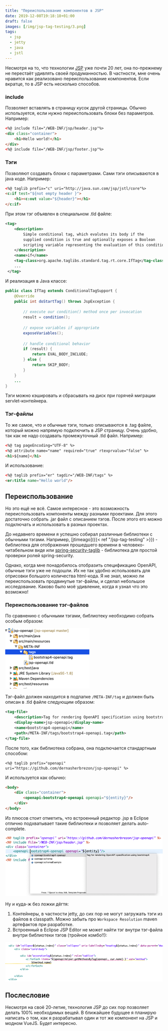 ```yaml
---
title: "Переиспользование компонентов в JSP"
date: 2019-12-08T19:18:18+01:00
draft: false
images: [/img/jsp-tag-testing/3.png]
tags:
  - jsp
  - jetty
  - java
  - jstl
---
```

Несмотря на то, что технологии [JSP](https://en.wikipedia.org/wiki/JavaServer_Pages) уже почти 20 лет, она по-прежнему не перестаёт удивлять своей продуманностью. В частности, мне очень нравится как реализовано переиспользование компонентов. Если вкратце, то в JSP есть несколько способов.

### include 

Позволяет вставлять в страницу кусок другой страницы. Обычно используется, если нужно переиспользовать блоки без параметров. Например:

```html
<%@ include file="/WEB-INF/jsp/header.jsp"%>
<div class="container">
	<h1>Hello world!</h1>
</div>
<%@ include file="/WEB-INF/jsp/footer.jsp"%>
```

### Тэги

Позволяют создавать блоки с параметрами. Сами тэги описываются в java коде. Например:

```html
<%@ taglib prefix="c" uri="http://java.sun.com/jsp/jstl/core"%>
<c:if test="${not empty header }">
	<h1><c:out value="${header}"></h1>
</c:if>
```

При этом тэг объявлен в специальном .tld файле:

```xml
<tag>
    <description>
        Simple conditional tag, which evalutes its body if the
        supplied condition is true and optionally exposes a Boolean
        scripting variable representing the evaluation of this condition
    </description>
    <name>if</name>
    <tag-class>org.apache.taglibs.standard.tag.rt.core.IfTag</tag-class>
    ...
 </tag>
```

И реализация в Java классе:

```java
public class IfTag extends ConditionalTagSupport {
    @Override
    public int doStartTag() throws JspException {

        // execute our condition() method once per invocation
        result = condition();

        // expose variables if appropriate
        exposeVariables();

        // handle conditional behavior
        if (result) {
            return EVAL_BODY_INCLUDE;
        } else {
            return SKIP_BODY;
        }
    }
    ...
}
```

Тэги можно кэшировать и сбрасывать на диск при горячей миграции servlet-контейнера. 

### Тэг-файлы

То же самое, что и обычные тэги, только описываются в .tag файле, который можно напрямую подключить в JSP страницу. Очень удобно, так как не надо создавать промежуточный .tld файл. Например:

```html
<%@ tag pageEncoding="UTF-8" %>
<%@ attribute name="name" required="true" rtexprvalue="false" %>
<h1>${name}</h1>
```

И использование:

```html
<%@ taglib prefix="er" tagdir="/WEB-INF/tags" %>
<er:title name="Hello world"/>
```

## Переиспользование

Но это ещё не всё. Самое интересное - это возможность переиспользовать компоненты между разными проектами. Для этого достаточно собрать .jar файл с описанием тэгов. После этого его можно подключать и использовать в разных проектах.

До недавнего времени я успешно собирал различные библиотеки с обычными тэгами. Например, [jtimeago]({{< ref "/jsp-tag-testing" >}}) - библиотека для отображения прошедшего времени в человеко-читабельном виде или [spring-security-taglib](https://github.com/dernasherbrezon/spring-security-taglib) - библиотека для простой проверки ролей spring-security.

Однако, когда мне понадобилось отобразить спецификацию OpenAPI, обычные тэги уже не подошли. Их не так удобно использовать для отрисовки большого количества html-кода. Я не знал, можно ли переиспользовать продвинутые тэг-файлы, и сделал небольшое исследование. Каково было моё удивление, когда я узнал что это возможно!

### Переиспользование тэг-файлов

По сравнению с обычными тэгами, библиотеку необходимо собрать особым образом:

![](/img/jsp-tagfile/1.png)

Тэг-файл должен находится в подпапке ```/META-INF/tag``` и должен быть описан в .tld файле следующим образом:

```xml
<tag-file>
	<description>Tag for rendering OpenAPI specification using bootstrap4</description>
	<display-name>jsp-openapi</display-name>
	<name>bootstrap4-openapi</name>
	<path>/META-INF/tags/bootstrap4-openapi.tag</path>
</tag-file>
```

После того, как библиотека собрана, она подключается стандартным способом:

```
<%@ taglib prefix="openapi" uri="https://github.com/dernasherbrezon/jsp-openapi" %>
```

И используется как обычно:

```html
<body>
	<div class="container">
		<openapi:bootstrap4-openapi openapi="${entity}"/>
	</div>
</body>
```

Из плюсов стоит отметить, что встроенный редактор .jsp в Eclipse отлично подхватывает такие библиотеки и позволяет делать auto-complete.

![](/img/jsp-tagfile/2.png)

Ну и куда-ж без ложки дёгтя:

1. Контейнеры, в частности jetty, до сих пор не могут загружать тэги из файлов в classpath. Можно забыть про ```Workspace Resolution``` maven артефактов при разработке.
2. Встроенный в Eclipse JSP Editor не может найти тэг внутри тэг-файла внутри библиотеки тэгов (тройное комбо!!):

![](/img/jsp-tagfile/3.png)

## Послесловие

Несмотря на своё 20-летие, технология JSP до сих пор позволяет делать 100% необходимых вещей. В ближайшее будущее я планирую написать о том, как я разрабатывал один и тот же компонент на JSP и модном VueJS. Будет интересно.
